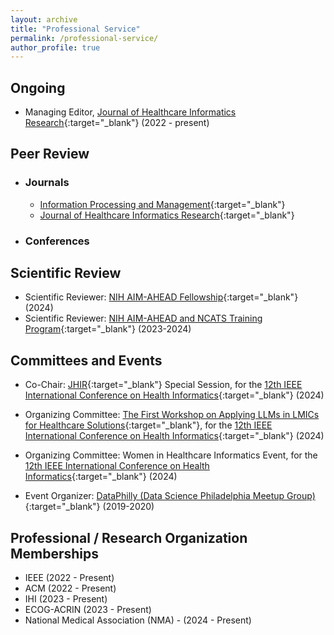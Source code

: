 ```yaml
---
layout: archive
title: "Professional Service"
permalink: /professional-service/
author_profile: true
---
```



## Ongoing

- Managing Editor, [Journal of Healthcare Informatics Research](https://www.springer.com/journal/41666){:target="_blank"} (2022 - present)

## Peer Review
- ### Journals
    - [Information Processing and Management](https://www.sciencedirect.com/journal/information-processing-and-management){:target="_blank"}
    - [Journal of Healthcare Informatics Research](https://www.springer.com/journal/41666){:target="_blank"}
- ### Conferences

## Scientific Review

- Scientific Reviewer: [NIH AIM-AHEAD Fellowship](https://www.aim-ahead.net/){:target="_blank"} (2024)
- Scientific Reviewer: [NIH AIM-AHEAD and NCATS Training Program](https://www.aim-ahead.net/data-science-training-core/aim-ahead-and-ncats-training-program/){:target="_blank"} (2023-2024)

## Committees and Events

- Co-Chair: [JHIR](https://www.springer.com/journal/41666){:target="_blank"} Special Session, for the [12th IEEE International Conference on Health Informatics](https://ieeeichi2024.github.io/){:target="_blank"} (2024)

- Organizing Committee: [The First Workshop on Applying LLMs in LMICs for Healthcare Solutions](https://www.nivi.io/all4health){:target="_blank"}, for the [12th IEEE International Conference on Health Informatics](https://ieeeichi2024.github.io/){:target="_blank"} (2024)

- Organizing Committee: Women in Healthcare Informatics Event, for the [12th IEEE International Conference on Health Informatics](https://ieeeichi2024.github.io/){:target="_blank"} (2024)

- Event Organizer: [DataPhilly (Data Science Philadelphia Meetup Group)](https://www.meetup.com/DataPhilly/){:target="_blank"} (2019-2020)

## Professional / Research Organization Memberships
- IEEE (2022 - Present)
- ACM (2022 - Present)
- IHI (2023 - Present)
- ECOG-ACRIN (2023 - Present)
- National Medical Association (NMA) - (2024 - Present)